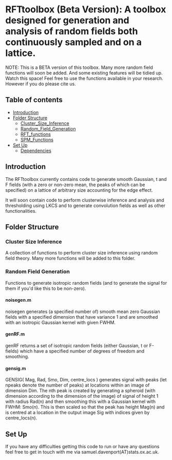 # RFTtoolbox (Beta Version): A toolbox designed for generation and analysis of random fields both continuously sampled and on a lattice.
NOTE: This is a BETA version of this toolbox. Many more random field functions will soon be added.
And some existing features will be tidied up. Watch this space! Feel free to use the functions available in your research.
However if you do please cite us.

## Table of contents
* [Introduction](#introduction)
* [Folder Structure](#folderstruct)
    * [Cluster_Size_Inference](#CLInf)
    * [Random_Field_Generation](#RFfunctions)
    * [RFT_functions](#siggen)
    * [SPM_Functions](#power)
* [Set Up](#setup)
    * [Dependencies](#dependencies)

## Introduction <a name="introduction"></a>
The RFTtoolbox currently contains code to generate smooth Gaussian, t and 
F fields (with a zero or non-zero mean, the peaks of which can be specified) 
on a lattice of arbitrary size accounting for the edge effect.

It will soon contain code to perform clusterwise inference and analysis and thresholding 
using LKCS and to generate convolution fields as well as other functionalities.

## Folder Structure <a name="folderstruct"></a>

### Cluster Size Inference <a name="CLInf"></a>

A collection of functions to perform cluster size inference using random 
field theory. Many more functions will be added to this folder.

### Random Field Generation <a name="RFfunctions"></a>

Functions to generate isotropic random fields (and to generate the signal 
for them if you'd like this to be non-zero).

#### noisegen.m
noisegen generates (a specified number of) smooth mean zero Gaussian fields 
with a specified dimension that have variance 1 and are smoothed with an 
isotropic Gaussian kernel with given FWHM.

#### genRF.m
genRF returns a set of isotropic random fields (either Gaussian, t or 
F-fields) which have a specified number of degrees of freedom and smoothing.

#### gensig.m
GENSIG( Mag, Rad, Smo, Dim, centre_locs ) generates signal with peaks 
(let npeaks denote the number of peaks) at locations within an image of 
dimension Dim. The nth peak is created by generating a spheroid 
(with dimension according to the dimension of the image) of signal of 
height 1 with radius Rad(n) and then smoothing this with a Gaussian kernel 
with FWHM: Smo(n). This is then scaled so that the peak has height Mag(n) 
and is centred at a location in the output image Sig with indices given 
by centre_locs(n).

## Set Up
If you have any difficulties getting this code to run or have any questions
feel free to get in touch with me via samuel.davenport(AT)stats.ox.ac.uk.